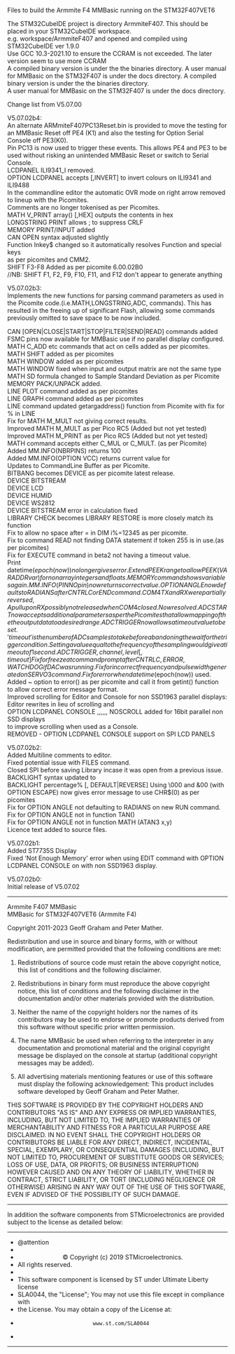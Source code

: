 Files to build the Armmite F4 MMBasic running on the STM32F407VET6



The STM32CubeIDE project is directory ArmmiteF407. This should be placed in your STM32CubeIDE workspace.   
e.g. workspace/ArmmiteF407 and opened and compiled using STM32CubeIDE ver 1.9.0   
Use GCC 10.3-2021.10 to ensure the CCRAM is not exceeded. The later version seem to use more CCRAM  
A compiled binary version is under the the binaries directory.
A user manual for MMBasic on the STM32F407 is under the docs directory.
A compiled binary version is under the the binaries directory.  
A user manual for MMBasic on the STM32F407 is under the docs directory.  


Change list from V5.07.00  


V5.07.02b4:  
An alternate ARMmiteF407PC13Reset.bin is provided to move the testing for an MMBasic Reset off PE4 (K1) and also the testing for Option Serial Console off PE3(K0).  
Pin PC13 is now used to trigger these events. This allows PE4 and PE3 to be used without risking an unintended MMBasic Reset or switch to Serial Console.  
LCDPANEL ILI9341_I removed.  
OPTION LCDPANEL accepts [,INVERT] to invert colours on ILI9341 and ILI9488  
In the commandline editor the automatic OVR mode on right arrow removed to lineup with the Picomites.  
Comments are no longer tokenised as per Picomites.  
MATH V_PRINT array() [,HEX]  outputs the contents in hex  
LONGSTRING PRINT allows ; to suppress CRLF  
MEMORY PRINT/INPUT added  
CAN OPEN syntax adjusted slightly  
Function Inkey$ changed so it automatically resolves Function and special keys  
as per picomites and CMM2.  
SHIFT F3-F8 Added as per picomite 6.00.02B0  
//NB: SHIFT F1, F2, F9, F10, F11, and F12 don't appear to generate anything  

V5.07.02b3:  
Implements the new functions for parsing command parameters as used in the Picomite code.(i.e.MATH,LONGSTRING,ADC, commands). This has resulted in the freeing up of significant Flash, allowing some commands previously omitted to save space to be now included.

CAN [OPEN|CLOSE|START|STOP|FILTER|SEND|READ] commands added  
FSMC pins now available for MMBasic use if no parallel display configured.  
MATH C_ADD etc commands that act on cells added as per picomites.  
MATH SHIFT added  as per picomites  
MATH WINDOW added as per picomites  
MATH WINDOW fixed when input and output matrix are not the same type  
MATH SD formula changed to Sample Standard Deviation as per Picomite  
MEMORY PACK/UNPACK added.  
LINE PLOT command added as per picomites  
LINE GRAPH command added as per picomites  
LINE command updated getargaddress() function from Picomite with fix for % in LINE  
Fix for MATH M_MULT not  giving correct results.  
Improved MATH M_MULT as per Pico RC5 (Added but not yet tested)  
Improved MATH M_PRINT as per Pico RC5 (Added but not yet tested)  
MATH command accepts either C_MUL or C_MULT. (as per Picomite)  
Added MM.INFO(NBRPINS)  returns 100  
Added MM.INFO(OPTION VCC) returns current value for   
Updates to CommandLine Buffer as per Picomite.    
BITBANG becomes DEVICE as per picomite latest release.    
DEVICE BITSTREAM  
DEVICE LCD  
DEVICE HUMID   
DEVICE WS2812  
DEVICE BITSTREAM error in calculation fixed   
LIBRARY CHECK becomes LIBRARY RESTORE is more closely match its function   
Fix to allow no space after = in DIM i%=12345 as per picomite.   
Fix to command READ not finding DATA statement if token 255 is in use.(as per picomites)  
Fix for EXECUTE command in beta2 not having a timeout value.  
Print datetime$(epoch(now)) no longer gives error.  
Extend PEEK range to allow PEEK(VARADDR var) for non array integers and floats.   
MEMORY command shows variables again.   
MM.INFO(PINNO pin ) now returns correct value.  
OPTION ANGLE now defaults to RADIANS after CNTRL C or END command.  
COM4 TX and RX were partially reversed, A pullup on RX possibly not released when   
COM4 closed . Now resolved.  
ADC START now accepts additional parameters as per the Picomites that allow mapping of the the output data to a desired range.   
ADC TRIGGER now allows a timeout value to be set. 'timeout' is the number of ADC samples to take before abandoning the wait for    
the trigger condition. Setting a value equal to the frequency of the sampling would give a timeout of 1 second.  
ADC TRIGGER,channel,level[,timeout]  
Fix for freeze at command prompt after CNTRL C, ERROR , WATCHDOG if DAC was running.  
Fix for incorrect frequency and pulse width generated on SERVO 3 command.  
Fix for error when datetime$(epoch(now)) used.  
Added ~ option to error() as per picomite and call it from getint() function  
to allow correct error message format.   
Improved scrolling for Editor and Console for non SSD1963 parallel displays:   
 Editor rewrites in lieu of scrolling and  
 OPTION LCDPANEL CONSOLE ,,,,,, NOSCROLL added for 16bit parallel non SSD displays  
 to improve scrolling when used as a Console.  
REMOVED - OPTION LCDPANEL CONSOLE support on SPI LCD PANELS  



V5.07.02b2:  
Added Multiline comments to editor.       
Fixed potential issue with FILES command.       
Closed SPI before saving Library incase it was open from a previous issue.   
BACKLIGHT syntax updated to   
BACKLIGHT percentage% [, DEFAULT|REVERSE] 
Using \\000 and \&00 (with OPTION ESCAPE) now gives error message to use CHR$(0) as per picomites  
Fix for OPTION ANGLE not defaulting to RADIANS on new RUN command.  
Fix for OPTION ANGLE not in function TAN()  
Fix for OPTION ANGLE not in function MATH (ATAN3 x,y)  
Licence text added to source files.  

V5.07.02b1:  
Added ST7735S Display  
Fixed 'Not Enough Memory' error when using EDIT command with OPTION LCDPANEL CONSOLE on with  non SSD1963 display.

V5.07.02b0:  
Initial release of V5.07.02






*****************************************************************************   
Armmite F407 MMBasic   
MMBasic  for STM32F407VET6 (Armmite F4)

Copyright 2011-2023 Geoff Graham and  Peter Mather.

Redistribution and use in source and binary forms, with or without
modification, are permitted provided that the following conditions are met:

1. Redistributions of source code must retain the above copyright notice,
   this list of conditions and the following disclaimer.

2. Redistributions in binary form must reproduce the above copyright notice,
   this list of conditions and the following disclaimer in the documentation
   and/or other materials provided with the distribution.

3. Neither the name of the copyright holders nor the names of its contributors
   may be used to endorse or promote products derived from this software
   without specific prior written permission.

4. The name MMBasic be used when referring to the interpreter in any
   documentation and promotional material and the original copyright message
  be displayed  on the console at startup (additional copyright messages may
   be added).

5. All advertising materials mentioning features or use of this software must
   display the following acknowledgement: This product includes software
   developed by Geoff Graham and Peter Mather.

THIS SOFTWARE IS PROVIDED BY THE COPYRIGHT HOLDERS AND CONTRIBUTORS "AS IS" AND
ANY EXPRESS OR IMPLIED WARRANTIES, INCLUDING, BUT NOT LIMITED TO, THE IMPLIED
WARRANTIES OF MERCHANTABILITY AND FITNESS FOR A PARTICULAR PURPOSE ARE
DISCLAIMED. IN NO EVENT SHALL THE COPYRIGHT HOLDERS OR CONTRIBUTORS BE LIABLE
FOR ANY DIRECT, INDIRECT, INCIDENTAL, SPECIAL, EXEMPLARY, OR CONSEQUENTIAL
DAMAGES (INCLUDING, BUT NOT LIMITED TO, PROCUREMENT OF SUBSTITUTE GOODS OR
SERVICES; LOSS OF USE, DATA, OR PROFITS; OR BUSINESS INTERRUPTION) HOWEVER
CAUSED AND ON ANY THEORY OF LIABILITY, WHETHER IN CONTRACT, STRICT LIABILITY,
OR TORT (INCLUDING NEGLIGENCE OR OTHERWISE) ARISING IN ANY WAY OUT OF THE USE
OF THIS SOFTWARE, EVEN IF ADVISED OF THE POSSIBILITY OF SUCH DAMAGE.

*******************************************************************************  

 In addition the software components from STMicroelectronics are provided   
 subject to the license as detailed below:   
   
  ******************************************************************************   
  * @attention   
  *
  * <center>&copy; Copyright (c) 2019 STMicroelectronics.   
  * All rights reserved.</center></h2>
  *
  * This software component is licensed by ST under Ultimate Liberty license   
  * SLA0044, the "License"; You may not use this file except in compliance with   
  * the License. You may obtain a copy of the License at:  
  *                             www.st.com/SLA0044  
  *
  ******************************************************************************  
 
